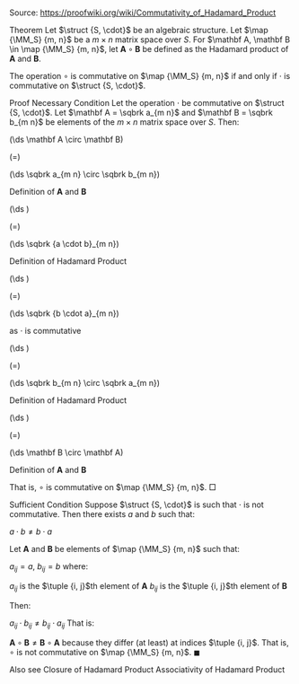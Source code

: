 # 

Source: https://proofwiki.org/wiki/Commutativity_of_Hadamard_Product



Theorem
Let $\struct {S, \cdot}$ be an algebraic structure.
Let $\map {\MM_S} {m, n}$ be a $m \times n$ matrix space over $S$.
For $\mathbf A, \mathbf B \in \map {\MM_S} {m, n}$, let $\mathbf A \circ \mathbf B$ be defined as the Hadamard product of $\mathbf A$ and $\mathbf B$.

The operation $\circ$ is commutative on $\map {\MM_S} {m, n}$ if and only if $\cdot$ is commutative on $\struct {S, \cdot}$.


Proof
Necessary Condition
Let the operation $\cdot$ be commutative on $\struct {S, \cdot}$.
Let $\mathbf A = \sqbrk a_{m n}$ and $\mathbf B = \sqbrk b_{m n}$ be elements of the $m \times n$ matrix space over $S$.
Then:














\(\ds \mathbf A \circ \mathbf B\)

\(=\)







\(\ds \sqbrk a_{m n} \circ \sqbrk b_{m n}\)





Definition of $\mathbf A$ and $\mathbf B$














\(\ds \)

\(=\)







\(\ds \sqbrk {a \cdot b}_{m n}\)





Definition of Hadamard Product














\(\ds \)

\(=\)







\(\ds \sqbrk {b \cdot a}_{m n}\)





as $\cdot$ is commutative














\(\ds \)

\(=\)







\(\ds \sqbrk b_{m n} \circ \sqbrk a_{m n}\)





Definition of Hadamard Product














\(\ds \)

\(=\)







\(\ds \mathbf B \circ \mathbf A\)





Definition of $\mathbf A$ and $\mathbf B$



That is, $\circ$ is commutative on $\map {\MM_S} {m, n}$.
$\Box$


Sufficient Condition
Suppose $\struct {S, \cdot}$ is such that $\cdot$ is not commutative.
Then there exists $a$ and $b$ such that:

$a \cdot b \ne b \cdot a$

Let $\mathbf A$ and $\mathbf B$ be elements of $\map {\MM_S} {m, n}$ such that:

$a_{i j} = a$, $b_{i j} = b$
where:

$a_{i j}$ is the $\tuple {i, j}$th element of $\mathbf A$
$b_{i j}$ is the $\tuple {i, j}$th element of $\mathbf B$

Then:

$a_{i j} \cdot b_{i j} \ne b_{i j} \cdot a_{i j}$
That is:

$\mathbf A \circ \mathbf B \ne \mathbf B \circ \mathbf A$
because they differ (at least) at indices $\tuple {i, j}$.
That is, $\circ$ is not commutative on $\map {\MM_S} {m, n}$.
$\blacksquare$


Also see
Closure of Hadamard Product
Associativity of Hadamard Product




